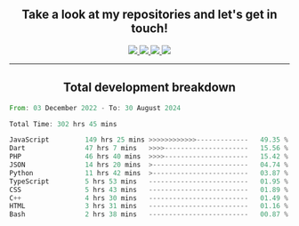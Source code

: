 <h2 align="center">
  Take a look at my repositories and let's get in touch!
</h2>
<p align="center">
  <a href="https://www.instagram.com/rayhanarkan?igsh=MXM3dHhmMTZ3ZWVsaA==">
    <img src="https://img.icons8.com/material-outlined/30/689d6a/instagram.png"/>
  </a>
  <a href="https://www.linkedin.com/in/rayhanarkan/">
    <img src="https://img.icons8.com/material-outlined/30/689d6a/linkedin.png"/>
  </a>
  <a href="">
    <img src="https://img.icons8.com/material-outlined/30/689d6a/geography.png"/>
  </a>
  <a href="mailto:rayhanarkan30@gmail.com">
    <img src="https://img.icons8.com/material-outlined/30/689d6a/email.png"/>
  </a>
</p>

---

<h2 align="center">Total development breakdown</h2>

<p align="center">
<!--START_SECTION:waka-->

```rust
From: 03 December 2022 - To: 30 August 2024

Total Time: 302 hrs 45 mins

JavaScript         149 hrs 25 mins >>>>>>>>>>>>-------------   49.35 %
Dart               47 hrs 7 mins   >>>>---------------------   15.56 %
PHP                46 hrs 40 mins  >>>>---------------------   15.42 %
JSON               14 hrs 20 mins  >------------------------   04.74 %
Python             11 hrs 42 mins  >------------------------   03.87 %
TypeScript         5 hrs 53 mins   -------------------------   01.95 %
CSS                5 hrs 43 mins   -------------------------   01.89 %
C++                4 hrs 30 mins   -------------------------   01.49 %
HTML               3 hrs 31 mins   -------------------------   01.16 %
Bash               2 hrs 38 mins   -------------------------   00.87 %
```

<!--END_SECTION:waka-->
</p>
